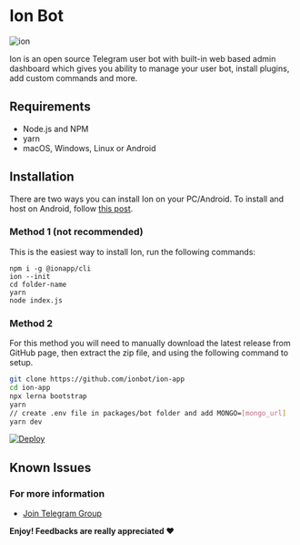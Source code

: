 
# Ion Bot

<img src="https://i.imgur.com/33AXQt7.png" alt="ion"  />
 

Ion is an open source Telegram user bot with built-in web based admin dashboard which gives you ability to manage your user bot, install plugins, add custom commands and more.
  


## Requirements

* Node.js and NPM
* yarn
* macOS, Windows, Linux or Android

## Installation

There are two ways you can install Ion on your PC/Android. To install and host on Android, follow <a href="https://xen.codes/install-ion-on-android" target="_blank">this post</a>.

### Method 1 (not recommended)

This is the easiest way to install Ion, run the following commands:
 ```shell
 npm i -g @ionapp/cli
 ion --init
 cd folder-name
 yarn
 node index.js
 ```

### Method 2

For this method you will need to manually download  the latest release from GitHub page, then extract the zip file, and using the following command to setup.

```bash
git clone https://github.com/ionbot/ion-app
cd ion-app
npx lerna bootstrap
yarn
// create .env file in packages/bot folder and add MONGO=[mongo_url]
yarn dev
```




[![Deploy](https://www.herokucdn.com/deploy/button.svg)](https://heroku.com/deploy?template=https://github.com/ionbot/ion-app/)
  
## Known Issues

  

### For more information

  

*  [Join Telegram Group](https://t.me/ionuserbotchat)
  

**Enjoy! Feedbacks are really appreciated ❤️**
